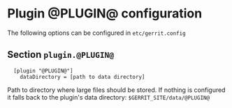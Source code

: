 Plugin @PLUGIN@ configuration
======================

The following options can be configured in `etc/gerrit.config`

Section `plugin.@PLUGIN@`
-------------------------

```
  [plugin "@PLUGIN@"]
    dataDirectory = [path to data directory]
```

Path to directory where large files should be stored. 
If nothing is configured it falls back to the plugin's data directory:
`$GERRIT_SITE/data/@PLUGIN@`